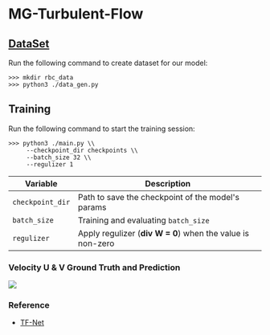 # MG-Turbulent-Flow

## [DataSet](https://drive.google.com/drive/folders/1VOtLjfAkCWJePiacoDxC-nrgCREKvrpE?usp=sharing.)

Run the following command to create dataset for our model:

```
>>> mkdir rbc_data
>>> python3 ./data_gen.py
```

## Training

Run the following command to start the training session:

```
>>> python3 ./main.py \\
     --checkpoint_dir checkpoints \\
     --batch_size 32 \\
     --regulizer 1
```

| Variable             | Description                                                |
| -------------------- | ---------------------------------------------------------- |
| ```checkpoint_dir``` | Path to save the checkpoint of the model's params          |
| ```batch_size```     | Training and evaluating ```batch_size```                   |
| ```regulizer```      | Apply regulizer (**div W = 0**) when the value is non-zero |

### Velocity U & V Ground Truth and Prediction
![](Compare.gif)

### Reference
- [TF-Net](https://github.com/Rose-STL-Lab/Turbulent-Flow-Net)
